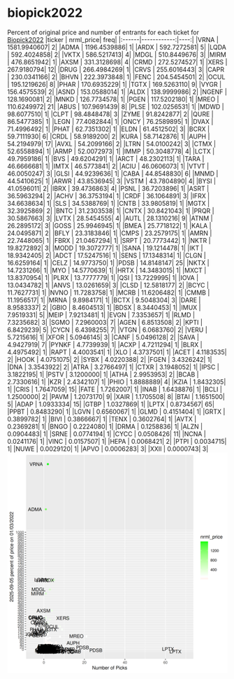 # biopick2022
Percent of original price and number of entrants for each ticket for [Biopick2022](https://twitter.com/hashtag/Biopick2022)
|ticker |   nrml_price| freq|
|:------|------------:|----:|
|VRNA   | 1581.9940607|    2|
|ADMA   | 1196.4539886|    1|
|ARDX   |  592.7272581|    5|
|LQDA   |  592.4024858|    2|
|VKTX   |  586.5217413|    4|
|MDGL   |  510.8449676|    3|
|MIRM   |  476.8651942|    1|
|AXSM   |  331.3128698|    4|
|CRMD   |  272.5274527|    1|
|XERS   |  267.9180794|   12|
|DRUG   |  266.4984269|    1|
|CRVS   |  255.6016443|    3|
|CAPR   |  230.0341166|    2|
|BHVN   |  222.3973848|    1|
|FENC   |  204.5454501|    2|
|OCUL   |  195.1219626|    8|
|PHAR   |  170.6935229|    1|
|TGTX   |  169.5263110|    9|
|VYGR   |  156.4575539|    2|
|ASND   |  153.0588014|    1|
|ALDX   |  138.9999986|    2|
|NGENF  |  128.1690081|    2|
|MNKD   |  126.7734578|    1|
|PGEN   |  117.5202180|    1|
|MREO   |  110.6249972|   21|
|ABUS   |  107.9691439|    8|
|PLSE   |  102.0256531|    1|
|MDWD   |   98.6077510|    1|
|CLPT   |   98.4848478|    3|
|ZYME   |   91.8242877|    2|
|QURE   |   86.5477385|    1|
|LEGN   |   77.4082844|    1|
|ONCY   |   76.2589895|    1|
|DVAX   |   71.4996492|    1|
|PHAT   |   62.7351302|    1|
|ELDN   |   61.4512502|    3|
|BCRX   |   59.7111930|    6|
|CRDL   |   58.9189200|    2|
|KURA   |   58.7142876|    1|
|AUPH   |   54.2194979|   17|
|AVXL   |   54.2099166|    2|
|LTRN   |   54.0100242|    3|
|CTMX   |   52.6558894|    1|
|ARMP   |   52.0072973|    1|
|IMMP   |   50.3048778|    4|
|LCTX   |   49.7959186|    1|
|BVS    |   49.6204291|    1|
|ARCT   |   48.2302113|    1|
|TARA   |   46.6666681|    1|
|IMTX   |   46.5773841|    2|
|ACIU   |   46.0606073|    1|
|VTVT   |   46.0050247|    3|
|GLSI   |   44.9239636|    1|
|CABA   |   44.8548830|    6|
|MNMD   |   44.5410625|    1|
|ARWR   |   43.8536945|    3|
|VSTM   |   43.7804890|    4|
|BYSI   |   41.0596011|    2|
|IBRX   |   39.4736863|    4|
|PSNL   |   36.7203896|    1|
|ASRT   |   36.5963294|    2|
|ACHV   |   36.3753194|    1|
|CRDF   |   36.1064891|    3|
|IFRX   |   34.6638634|    1|
|SLS    |   34.5388769|    1|
|CNTB   |   33.9805819|    1|
|MGTX   |   32.3925869|    2|
|BNTC   |   31.2303538|    1|
|CNTX   |   30.8421043|    1|
|PRQR   |   30.5867663|    3|
|LVTX   |   28.5454555|    4|
|AUTL   |   28.1310216|    9|
|ATNM   |   26.2895172|    3|
|GOSS   |   25.9946945|    1|
|BMEA   |   25.7718122|    1|
|KALA   |   24.0495871|    2|
|BFLY   |   23.3183846|    1|
|CMPS   |   23.2579175|    1|
|AMRN   |   22.7448065|    1|
|FBRX   |   21.0467294|    1|
|SRPT   |   20.7773442|    1|
|NKTR   |   19.8272892|    3|
|MODD   |   19.3072777|    1|
|SANA   |   19.1214478|    1|
|IKT    |   18.9342405|    2|
|ADCT   |   17.5247516|    1|
|SENS   |   17.1348314|    1|
|CLGN   |   16.6259164|    1|
|CELZ   |   14.9773750|    1|
|PDSB   |   14.8148147|   25|
|NKTX   |   14.7231266|    1|
|MYO    |   14.5770639|    1|
|HRTX   |   14.3483015|    1|
|MXCT   |   13.8370954|    1|
|PLRX   |   13.7777779|    1|
|QSI    |   13.7229995|    1|
|IOVA   |   13.0434782|    1|
|ANVS   |   13.0261659|    3|
|CLSD   |   12.5818177|    2|
|BCYC   |   11.7627731|    1|
|NVNO   |   11.7283758|    1|
|MCRB   |   11.6206482|    1|
|CMMB   |   11.1956517|    1|
|MRNA   |    9.8984171|    1|
|BCTX   |    9.5048304|    3|
|DARE   |    8.9583337|    2|
|GBIO   |    8.4604513|    1|
|BDSX   |    8.3440453|    1|
|IMUX   |    7.9519331|    5|
|MEIP   |    7.9213481|    1|
|EVGN   |    7.3353657|    1|
|RLMD   |    7.3235682|    3|
|SGMO   |    7.2960003|    7|
|AGEN   |    6.8513508|    2|
|KPTI   |    6.8429239|    5|
|CYCN   |    6.4398255|    7|
|VTGN   |    6.0683760|    2|
|VERU   |    5.7215616|    1|
|XFOR   |    5.0946145|    3|
|CANF   |    5.0496128|    2|
|SAVA   |    4.9427919|    7|
|PYNKF  |    4.7739939|    1|
|ACXP   |    4.7211294|    1|
|BLRX   |    4.4975492|    1|
|RAPT   |    4.4003541|    1|
|XLO    |    4.3737501|    1|
|ACET   |    4.1183535|    2|
|HOOK   |    4.0751075|    2|
|SYBX   |    4.0220388|    2|
|FGEN   |    3.4326242|    1|
|DNA    |    3.3543922|    2|
|ATRA   |    3.2766497|    1|
|CTXR   |    3.1948052|    1|
|IPSC   |    3.1822195|    1|
|PSTV   |    3.1200000|    1|
|ATHA   |    2.9953953|    2|
|BCAB   |    2.7330616|    1|
|KZR    |    2.4342107|    1|
|PHIO   |    1.8888889|    4|
|KZIA   |    1.8432305|    1|
|CRIS   |    1.7647059|   15|
|FATE   |    1.7262007|    1|
|INAB   |    1.6438876|    1|
|BCLI   |    1.2500000|    2|
|PAVM   |    1.2073170|    9|
|XAIR   |    1.1705508|    8|
|BTAI   |    1.1651500|    5|
|ADAP   |    1.0933334|   15|
|GTBP   |    1.0327869|    1|
|LPTX   |    0.8734567|   65|
|PPBT   |    0.8483290|    1|
|LGVN   |    0.6560067|    1|
|GLMD   |    0.4151404|    1|
|GRTX   |    0.3899782|    1|
|BIVI   |    0.3866667|    1|
|TENX   |    0.3602764|    1|
|AVTX   |    0.2369281|    1|
|BNGO   |    0.2224080|    1|
|DRMA   |    0.1258836|    1|
|ALZN   |    0.0904483|    1|
|SRNE   |    0.0774194|    1|
|CYCC   |    0.0508426|   11|
|NCNA   |    0.0241176|    1|
|VINC   |    0.0157507|    1|
|HEPA   |    0.0068421|    2|
|PTPI   |    0.0034715|    1|
|NUWE   |    0.0029120|    1|
|APVO   |    0.0006283|    3|
|XXII   |    0.0000743|    3|
![retvspicks](biopicks.png?raw=true)
